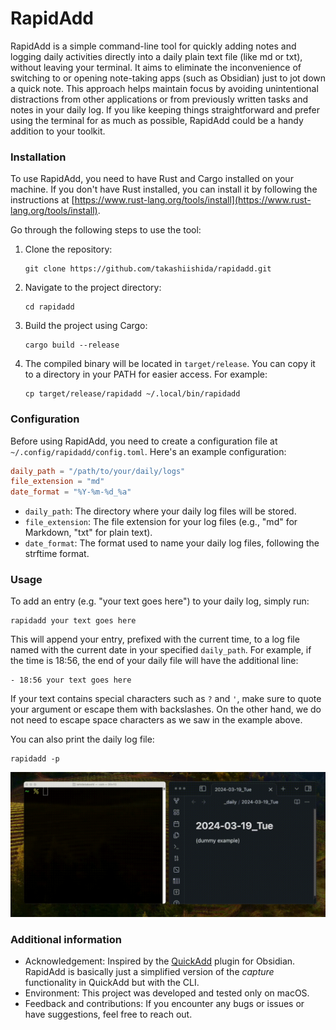 # RapidAdd

RapidAdd is a simple command-line tool for quickly adding notes and logging daily activities directly into a daily plain text file (like md or txt), without leaving your terminal. It aims to eliminate the inconvenience of switching to or opening note-taking apps (such as Obsidian) just to jot down a quick note. This approach helps maintain focus by avoiding unintentional distractions from other applications or from previously written tasks and notes in your daily log. If you like keeping things straightforward and prefer using the terminal for as much as possible, RapidAdd could be a handy addition to your toolkit.

### Installation

To use RapidAdd, you need to have Rust and Cargo installed on your machine. If you don't have Rust installed, you can install it by following the instructions at [https://www.rust-lang.org/tools/install](https://www.rust-lang.org/tools/install).

Go through the following steps to use the tool:

1. Clone the repository:
   ```
   git clone https://github.com/takashiishida/rapidadd.git
   ```
2. Navigate to the project directory:
   ```
   cd rapidadd
   ```
3. Build the project using Cargo:
   ```
   cargo build --release
   ```
4. The compiled binary will be located in `target/release`. You can copy it to a directory in your PATH for easier access. For example:
   ```
   cp target/release/rapidadd ~/.local/bin/rapidadd
   ```

### Configuration

Before using RapidAdd, you need to create a configuration file at `~/.config/rapidadd/config.toml`. Here's an example configuration:

```toml
daily_path = "/path/to/your/daily/logs"
file_extension = "md"
date_format = "%Y-%m-%d_%a"
```

- `daily_path`: The directory where your daily log files will be stored.
- `file_extension`: The file extension for your log files (e.g., "md" for Markdown, "txt" for plain text).
- `date_format`: The format used to name your daily log files, following the strftime format.

### Usage

To add an entry (e.g. "your text goes here") to your daily log, simply run:

```
rapidadd your text goes here
```

This will append your entry, prefixed with the current time, to a log file named with the current date in your specified `daily_path`. For example, if the time is 18:56, the end of your daily file will have the additional line:

```
- 18:56 your text goes here
```

If your text contains special characters such as `?` and `'`, make sure to quote your argument or escape them with backslashes. On the other hand, we do not need to escape space characters as we saw in the example above.

You can also print the daily log file:

```
rapidadd -p
```

![Demo of using RapidAdd](demo.gif)

### Additional information

- Acknowledgement: Inspired by the [QuickAdd](https://github.com/chhoumann/quickadd) plugin for Obsidian. RapidAdd is basically just a simplified version of the *capture* functionality in QuickAdd but with the CLI.
- Environment: This project was developed and tested only on macOS.
- Feedback and contributions: If you encounter any bugs or issues or have suggestions, feel free to reach out.
